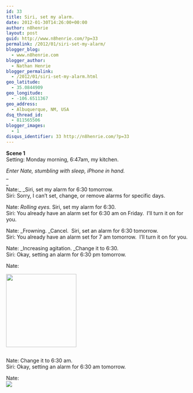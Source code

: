 ```yaml
---
id: 33
title: Siri, set my alarm.
date: 2012-01-30T14:26:00+00:00
author: n8henrie
layout: post
guid: http://www.n8henrie.com/?p=33
permalink: /2012/01/siri-set-my-alarm/
blogger_blog:
  - www.n8henrie.com
blogger_author:
  - Nathan Henrie
blogger_permalink:
  - /2012/01/siri-set-my-alarm.html
geo_latitude:
  - 35.0844909
geo_longitude:
  - -106.6511367
geo_address:
  - Albuquerque, NM, USA
dsq_thread_id:
  - 811565506
blogger_images:
  - 1
disqus_identifier: 33 http://n8henrie.com/?p=33
---
```

**Scene 1**  
Setting: Monday morning, 6:47am, my kitchen.

_Enter Nate, stumbling with sleep, iPhone in hand._  
_  
_   
Nate:_ _Siri, set my alarm for 6:30 tomorrow.  
Siri: Sorry, I can’t set, change, or remove alarms for specific days.

Nate: _Rolling eyes._ Siri, set my alarm for 6:30.  
Siri: You already have an alarm set for 6:30 am on Friday.  I’ll turn it on for you.

Nate: _Frowning. _Cancel.  Siri, set an alarm for 6:30 tomorrow.  
Siri: You already have an alarm set for 7 am tomorrow.  I’ll turn it on for you.

Nate: _Increasing agitation. _Change it to 6:30.  
Siri: Okay, setting an alarm for 6:30 pm tomorrow.

Nate: 

<div style="clear: both;">
  <a href="{{ site.url }}/uploads/2012/09/Image2012.01.3071834AM.png" style="clear: left; float: left; margin-bottom: 1em; margin-right: 1em;"><img border="0" height="200" src="{{ site.url }}/uploads/2012/09/Image2012.01.3071834AM.png" width="192" /></a>
</div>

<div style="clear: both;">
</div>

Nate: Change it to 6:30 am.  
Siri: Okay, setting an alarm for 6:30 am tomorrow.

<div style="clear: both;">
</div>

<div style="clear: both;">
  Nate:
</div>

<div style="clear: both; text-align: center;">
  <a href="{{ site.url }}/uploads/2012/09/Image2012.01.3072453AM.png" style="clear: left; float: left; margin-bottom: 1em; margin-right: 1em;"><img border="0" src="{{ site.url }}/uploads/2012/09/Image2012.01.3072453AM.png" /></a>
</div>

<div style="clear: both; text-align: left;">
</div>

<div>
</div>